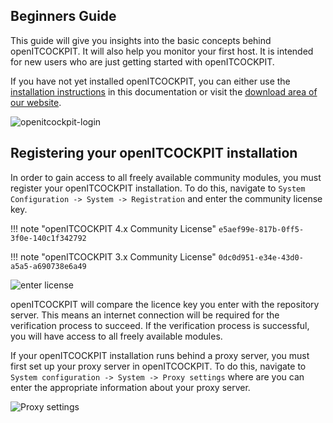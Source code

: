 ## Beginners Guide

This guide will give you insights into the basic concepts behind openITCOCKPIT. It will also help you monitor your first host. It is intended for new users who are just getting started with openITCOCKPIT.

If you have not yet installed openITCOCKPIT, you can either use the [installation instructions](../../installation/) in this documentation or visit the [download area of our website](https://openitcockpit.io/download/#download).

![openitcockpit-login](/images/openitcockpit-login.png)

## Registering your openITCOCKPIT installation

In order to gain access to all freely available community modules, you must register your openITCOCKPIT installation. To do this, navigate to `System Configuration -> System -> Registration` and enter the community license key.

!!! note "openITCOCKPIT 4.x Community License"
    ```
    e5aef99e-817b-0ff5-3f0e-140c1f342792
    ```

!!! note "openITCOCKPIT 3.x Community License"
    ```
    0dc0d951-e34e-43d0-a5a5-a690738e6a49
    ```

![enter license](/images/openITCOCKPIT-enter-license.png)

openITCOCKPIT will compare the licence key you enter with the repository server. This means an internet connection will be required for the verification process to succeed. If the verification process is successful, you will have access to all freely available modules.

If your openITCOCKPIT installation runs behind a proxy server, you must first set up your proxy server in openITCOCKPIT. To do this, navigate to `System configuration -> System -> Proxy settings` where are you can enter the appropriate information about your proxy server.

![Proxy settings](/images/openITCOCKPIT-Proxy-Settings.png)
